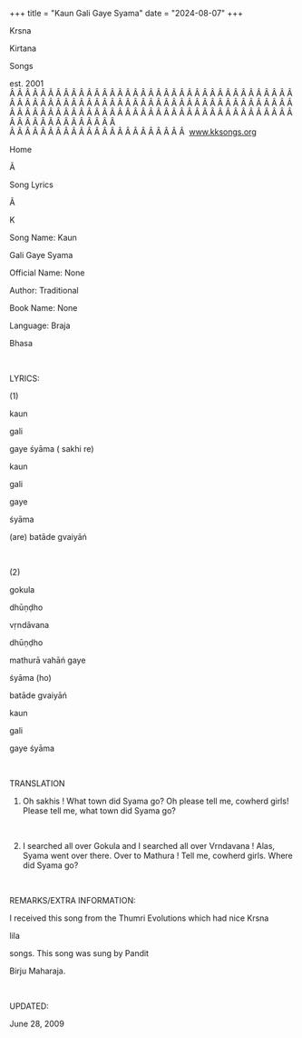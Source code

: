 +++ 
title = "Kaun Gali Gaye Syama"
date = "2024-08-07"
+++

Krsna
 
Kirtana
 
Songs

est. 2001
Â Â Â Â Â Â Â Â Â Â Â Â Â Â Â Â Â Â Â Â Â Â Â Â Â Â Â Â Â Â Â Â Â Â Â Â Â Â Â Â Â Â Â Â Â Â Â Â Â Â Â Â Â Â Â Â Â Â Â Â Â Â Â Â Â Â Â Â Â Â Â Â Â Â Â Â Â Â Â Â Â Â Â Â Â Â Â Â Â Â Â Â Â Â Â Â Â Â Â Â Â Â Â Â Â Â Â Â Â Â Â Â Â Â Â Â Â Â Â Â Â Â Â Â Â  
Â Â Â Â Â Â Â Â Â Â Â Â Â Â Â Â Â Â Â Â Â Â Â  
www.kksongs.org








Home


Ã 
 
Song Lyrics
 
Ã 
 
K


Song Name: 
Kaun
 
Gali
 Gaye 
Syama


Official Name: None


Author: Traditional


Book Name: None


Language: 
Braja


Bhasa


 


LYRICS:


(1)


kaun
 
gali
 
gaye
 śyāma (
sakhi
 re)


kaun
 
gali
 
gaye
 
śyāma

(are) batāde gvaiyāń


 


(2)


gokula
 
dhūṇḍho
 
vṛndāvana

dhūṇḍho


mathurā
 vahāń 
gaye
 
śyāma
 (ho)


batāde
 gvaiyāń


kaun
 
gali
 
gaye
 śyāma


 


TRANSLATION


1) Oh 
sakhis
!
What town did 
Syama
 go? Oh please tell me, cowherd
girls! Please tell me, what town did 
Syama
 go?


 


2) I searched all over 
Gokula
 and I searched all over 
Vrndavana
!
Alas, 
Syama
 went over there. Over to 
Mathura
! Tell me, cowherd girls. Where did 
Syama
 go?


 


REMARKS/EXTRA INFORMATION:


I received this song from
the 
Thumri
 Evolutions which had nice 
Krsna
 
lila

songs. This song was sung by 
Pandit
 
Birju
 Maharaja.


 


UPDATED:

June 28, 2009
